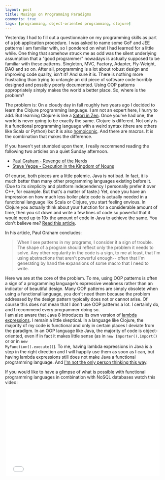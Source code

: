 ```yaml
---
layout: post
title: Musings on Programming Paradigms
comments: true
tags: [programming, object-oriented programming, clojure]
---
```

Yesterday I had to fill out a questionnaire on my programming skills as part of a job application procedure. I was asked to name some GoF and JEE patterns I am familiar with, so I pondered on what I had learned for a little while. One thing that somehow struck me as odd was the silent underlying assumption that a "good programmer" nowadays is actually supposed to be familiar with these patterns. Singleton, MVC, Factory, Adapter, Fly-Weight, DAO and so on. After all, programming is a lot about robust design and improving code quality, isn't it? And sure it is. There is nothing more frustrating than trying to untangle an old piece of software code horribly designed and possibly poorly documented. Using OOP patterns appropriately simply makes the world a better place. So, where is the problem?<span class="more"></span>

The problem is: On a cloudy day in fall roughly two years ago I decided to learn the Clojure programming language. I am not an expert here, I hurry to add. But learning Clojure is like a [Satori in Zen](http://en.wikipedia.org/wiki/Satori). Once you've had one, the world is never going to be exactly the same. Clojure is different. Not only is it a functional programming language with a weird syntax (there are others like Scala or Python) but it is also [homoiconic](http://en.wikipedia.org/wiki/Homoiconicity). And there are macros. It is the combination that makes the difference.

If you haven't yet stumbled upon them, I really recommend reading the following two articles on a quiet Sunday afternoon.

* [Paul Graham - Revenge of the Nerds](http://www.paulgraham.com/icad.html)
* [Steve Yegge - Execution in the Kingdom of Nouns](http://www.eecis.udel.edu/~decker/courses/280f07/paper/KingJava.pdf)

Of course, both pieces are a little polemic. Java is not bad. In fact, it is much better than many other programming languages existing before it. (Due to its simplicity and platform independency I personally prefer it over C++, for example. But that's a matter of taste.) Yet, once you have an impression on how much less boiler plate code is actually needed in a functional language like Scala or Clojure, you start feeling envious. In Clojure you actually think about your function for a considerable amount of time, then you sit down and write a few lines of code so powerful that it would need up to 10x the amount of code in Java to achieve the same. You don't believe me? [Read this article](http://redmonk.com/dberkholz/2013/03/25/programming-languages-ranked-by-expressiveness/).

In his article, Paul Graham concludes:
<blockquote>When I see patterns in my programs, I consider it a sign of trouble. The shape of a program should reflect only the problem it needs to solve. Any other regularity in the code is a sign, to me at least, that I'm using abstractions that aren't powerful enough-- often that I'm generating by hand the expansions of some macro that I need to write.</blockquote>

Here we are at the core of the problem. To me, using OOP patterns is often a sign of a programming language's expressive weakness rather than an indicator of beautiful design. Many OOP patterns are simply obsolete when using a functional language, you don't need them because the problem addressed by the design pattern typically does not or cannot arise. Of course this does not mean that I don't use OOP patterns a lot. I certainly do, and I recommend every programmer doing so.  
I am also aware that Java 8 introduces its own version of [lambda expressions](https://docs.oracle.com/javase/tutorial/java/javaOO/lambdaexpressions.html). I remain a little skeptical. In a language like Clojure, the majority of my code is functional and only in certain places I deviate from the paradigm. In an OOP language like Java, the majority of code is object-oriented, even if in fact it makes little sense (as in <code>new Importer().import()</code> or or in <code>new MyFunction().execute()</code>). To me, having lambda expressions in Java is a step in the right direction and I will happily use them as soon as I can, but having lambda expressions still does not make Java a functional programming language. And [I'm not the only person thinking this way](http://www.beyondjava.net/blog/java-8-functional-programming-language/).

If you would like to have a glimpse of what is possible with functional programming languages in combination with NoSQL databases watch this video:

<center><iframe src="//player.vimeo.com/video/15955920" width="500" height="281" frameborder="0" webkitallowfullscreen mozallowfullscreen allowfullscreen></iframe></center>